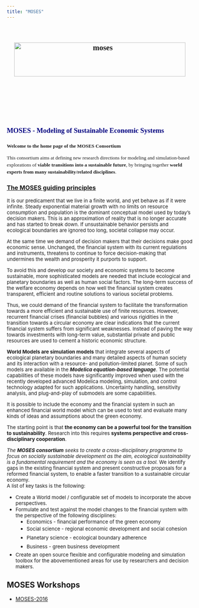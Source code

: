 ```yaml
---
title: "MOSES"
---
```

<p>&nbsp;</p>
<h2 style="text-align: center;"><span lang="EN-US" style="font-family: verdana, geneva;"><img width="464" height="92" alt="moses" src="/images/moses.png" /></span></h2>
<h2 style="text-align: center;"><span style="font-family: verdana, geneva;"><strong style="color: #000000; line-height: 1.8; font-size: 11px;"><span style="color: #000080; font-size: 14pt;"><span style="color: #800080;" color="#800080" face="Calibri, sans-serif"><span style="line-height: normal; font-size: 15px;"><span style="color: #000000;">&nbsp;</span></span></span></span></strong></span></h2>
<h2 style="text-align: center;"><span style="color: #000080; font-family: verdana, geneva; font-size: 14pt;"><span style="color: #800080;" color="#800080" face="Calibri, sans-serif"></span></span></h2>
<h2 style="font-size: 19.25px;">&nbsp;</h2>
<h2><span style="font-family: verdana, geneva;"><strong style="color: #000000; line-height: 1.8; font-size: 11px;"><span style="color: #000080; font-size: 14pt;">MOSES - Modeling of Sustainable Economic Systems</span></strong></span></h2>
<p><span style="font-family: verdana, geneva; font-size: 10pt;"><strong>Welcome to the home page of the MOSES Consortium</strong></span></p>
<p style="line-height: 19.05px; font-family: sans-serif; font-size: 12.7px; margin-top: 0.4em; margin-bottom: 0.5em;"><span style="font-family: verdana, geneva; font-size: 10pt;">This consortium aims at defining new research directions for modeling and simulation-based explorations of <strong>viable transitions into a sustainable future</strong>, by bringing together&nbsp;<strong>world experts from many sustainability/related disciplines</strong>.</span></p>
<h3><span style="text-decoration: underline;">The MOSES guiding principles</span></h3>
<p><span style="font-size: 10pt;">It is our predicament that we live in a finite world, and yet behave as if it were infinite. Steady exponential material growth with no limits on resource consumption and population is the dominant conceptual model used by today’s decision makers. This is an approximation of reality that is no longer accurate and has started to break down. If unsustainable behavior persists and ecological boundaries are ignored too long, societal collapse may occur.</span></p>
<p><span style="font-size: 10pt;">At the same time we demand of decision makers that their decisions make good economic sense. Unchanged, the financial system with its current regulations and instruments, threatens to continue to force decision-making that undermines the wealth and prosperity it purports to support.</span></p>
<p><span style="font-size: 10pt;">To avoid this and develop our society and economic systems to become sustainable, more sophisticated models are needed that include ecological and planetary boundaries as well as human social factors. The long-term success of the welfare economy depends on how well the financial system creates transparent, efficient and routine solutions to various societal problems. </span></p>
<p><span style="font-size: 10pt;">Thus, we could demand of the financial system to facilitate the transformation towards a more efficient and sustainable use of finite resources. However, recurrent financial crises (financial bubbles) and various rigidities in the transition towards a circular economy are clear indications that the current financial system suffers from significant weaknesses. Instead of paving the way towards investments with long-term value, substantial private and public resources are used to cement a historic economic structure.</span></p>
<p><span style="font-size: 10pt;"><strong>World Models are simulation models</strong> that integrate several aspects of ecological planetary boundaries and many detailed aspects of human society and its interaction with a resource- and pollution-limited planet. Some of such models are available in the <strong><em>Modelica equation-based language</em></strong>. The potential capabilities of these models have significantly improved when used with the recently developed advanced Modelica modeling, simulation, and control technology adapted for such applications. Uncertainty handling, sensitivity analysis, and plug-and-play of submodels are some capabilities.</span></p>
<p><span style="font-size: 10pt;">It is possible to include the economy and the financial system in such an enhanced financial world model which can be used to test and evaluate many kinds of ideas and assumptions about the green economy.&nbsp;</span></p>
<p><span style="font-size: 10pt;">The starting point is that <strong>the economy can be a powerful tool for the transition to sustainability</strong>. Research into this requires <strong>systems perspective and cross-disciplinary cooperation</strong>.&nbsp;</span></p>
<div><span style="font-size: 10pt;"><em>The <strong>MOSES consortium</strong> seeks to create a cross-disciplinary programme to focus on socially sustainable development as the aim, ecological sustainability is a fundamental requirement and the economy is seen as a tool.&nbsp;</em>We identify gaps in the existing financial system and present constructive proposals for a reformed financial system, to enable a faster transition to a sustainable circular economy.</span></div>
<div><span style="font-size: 10pt;">A list of key tasks is the following:</span></div>
<ul>
<li><span style="font-size: 10pt;">Create a World model&nbsp;/ configurable set of models&nbsp;to incorporate the above perspectives.</span></li>
<li><span style="font-size: 10pt;">Formulate and test against the model changes to the financial system with the perspective of the following disciplines:</span></li>
<li style="margin-left: 30px;"><span style="font-size: 10pt;">Economics - financial performance of the green economy</span></li>
<li style="margin-left: 30px;"><span style="line-height: 1.8; font-size: 10pt;">Social science - regional economic development and social cohesion</span></li>
<li style="margin-left: 30px;"><span style="line-height: 1.8; font-size: 10pt;">Planetary science - ecological boundary adherence</span></li>
<li style="margin-left: 30px;"><span style="line-height: 1.8; font-size: 10pt;">Business - green business development</span></li>
<li><span style="font-size: 10pt;">Create an open source flexible and configurable modeling and simulation toolbox for the abovementioned areas for use by researchers and decision makers.</span></li>
</ul>
<h2>MOSES Workshops</h2>
<ul>
<li><a href="/events/moses-2016">MOSES-2016</a></li>
</ul>
<p>&nbsp;</p>
<p>&nbsp;</p>